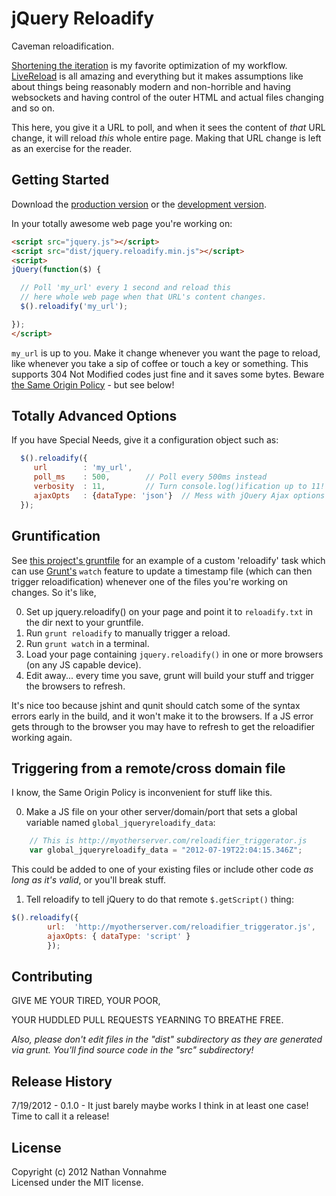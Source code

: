 # jQuery Reloadify

Caveman reloadification.

[Shortening the iteration](http://vimeo.com/36579366) is my favorite optimization of my workflow. [LiveReload](http://livereload.com/) is all amazing and everything but it makes assumptions like about things being reasonably modern and non-horrible and having websockets and having control of the outer HTML and actual files changing and so on.

This here, you give it a URL to poll, and when it sees the content of *that* URL change, it will reload *this* whole entire page. Making that URL change is left as an exercise for the reader.

## Getting Started
Download the [production version][min] or the [development version][max].

[min]: https://raw.github.com/n8v/jquery.reloadify/master/dist/jquery.reloadify.min.js
[max]: https://raw.github.com/n8v/jquery.reloadify/master/dist/jquery.reloadify.js

In your totally awesome web page you're working on:

```html
<script src="jquery.js"></script>
<script src="dist/jquery.reloadify.min.js"></script>
<script>
jQuery(function($) {

  // Poll 'my_url' every 1 second and reload this
  // here whole web page when that URL's content changes.
  $().reloadify('my_url'); 

});
</script>
```

`my_url` is up to you. Make it change whenever you want the page to reload, like whenever you take a sip of coffee or touch a key or something. This supports 304 Not Modified codes just fine and it saves some bytes. Beware [the Same Origin Policy](http://en.wikipedia.org/wiki/Same_origin_policy) - but see below!

## Totally Advanced Options

If you have Special Needs, give it a configuration object such as:

```js
  $().reloadify({
     url        : 'my_url',
     poll_ms    : 500,        // Poll every 500ms instead
     verbosity  : 11,         // Turn console.log()ification up to 11!
     ajaxOpts   : {dataType: 'json'}  // Mess with jQuery Ajax options
  });

```

## Gruntification

See [this project's gruntfile](./grunt.js) for an example of a custom 'reloadify' task which can use [Grunt's](https://github.com/cowboy/grunt) `watch` feature to update a timestamp file (which can then trigger reloadification) whenever one of the files you're working on changes. So it's like,

0. Set up jquery.reloadify() on your page and point it to `reloadify.txt` in the dir next to your gruntfile.
1. Run `grunt reloadify` to manually trigger a reload.
2. Run `grunt watch` in a terminal.
3. Load your page containing `jquery.reloadify()` in one or more browsers (on any JS capable device).
4. Edit away... every time you save, grunt will build your stuff and trigger the browsers to refresh.

It's nice too because jshint and qunit should catch some of the syntax errors early in the build, and it won't make it to the browsers. If a JS error gets through to the browser you may have to refresh to get the reloadifier working again.

## Triggering from a remote/cross domain file

I know, the Same Origin Policy is inconvenient for stuff like this.

0. Make a JS file on your other server/domain/port that sets a global variable named `global_jqueryreloadify_data`:
```js
    // This is http://myotherserver.com/reloadifier_triggerator.js
    var global_jqueryreloadify_data = "2012-07-19T22:04:15.346Z";
```
This could be added to one of your existing files or include other code *as long as it's valid*, or you'll break stuff.

1. Tell reloadify to tell jQuery to do that remote `$.getScript()` thing:
```js
$().reloadify({
		url:  'http://myotherserver.com/reloadifier_triggerator.js',
		ajaxOpts: { dataType: 'script' }
	    });
```


## Contributing

GIVE ME YOUR TIRED, YOUR POOR,

YOUR HUDDLED PULL REQUESTS YEARNING TO BREATHE FREE.

_Also, please don't edit files in the "dist" subdirectory as they are generated via grunt. You'll find source code in the "src" subdirectory!_

## Release History
7/19/2012 - 0.1.0 - It just barely maybe works I think in at least one case! Time to call it a release!

## License
Copyright (c) 2012 Nathan Vonnahme  
Licensed under the MIT license.
